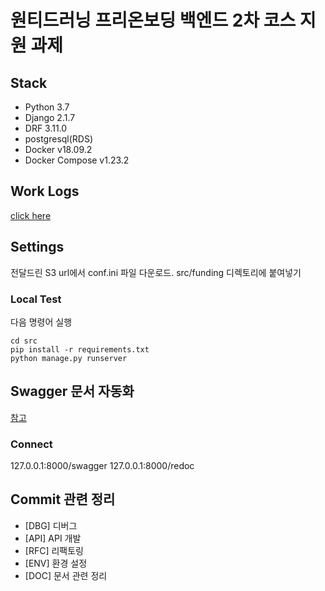 # 원티드러닝 프리온보딩 백엔드 2차 코스 지원 과제

## Stack
* Python 3.7
* Django 2.1.7
* DRF 3.11.0
* postgresql(RDS)
* Docker v18.09.2
* Docker Compose v1.23.2

## Work Logs
[click here](doc/work.md)

## Settings
전달드린 S3 url에서 conf.ini 파일 다운로드. src/funding 디렉토리에 붙여넣기

### Local Test
다음 명령어 실행
```
cd src
pip install -r requirements.txt
python manage.py runserver
```

## Swagger 문서 자동화
[참고](https://github.com/axnsan12/drf-yasg)

### Connect
127.0.0.1:8000/swagger
127.0.0.1:8000/redoc

## Commit 관련 정리
* [DBG] 디버그
* [API] API 개발
* [RFC] 리팩토링
* [ENV] 환경 설정
* [DOC] 문서 관련 정리
